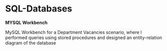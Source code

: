 # SQL-Databases

**MYSQL Workbench**

MySQL Workbench for a Department Vacancies scenario, where I performed queries using stored 
procedures and designed an entity-relation diagram of the database
